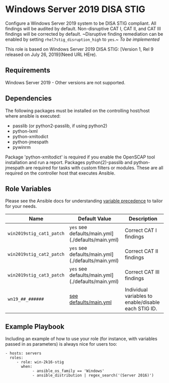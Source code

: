 Windows Server 2019 DISA STIG
=========

Configure a Windows Server 2019 system to be DISA STIG compliant. All findings will be audited by default. Non-disruptive CAT I, CAT II, and CAT III findings will be corrected by default. ~Disruptive finding remediation can be enabled by setting `rhel7stig_disruption_high` to `yes`.~ _To be implemented_

This role is based on Windows Server 2019 DISA STIG: [Version 1, Rel 9 released on July 26, 2019](Need URL HEre).

Requirements
------------

Windows Server 2019 - Other versions are not supported.

Dependencies
------------

The following packages must be installed on the controlling host/host where ansible is executed:

- passlib (or python2-passlib, if using python2)
- python-lxml
- python-xmltodict
- python-jmespath
- pywinrm

Package 'python-xmltodict' is required if you enable the OpenSCAP tool installation and run a report. Packages python(2)-passlib and python-jmespath are required for tasks with custom filters or modules. These are all required on the controller host that executes Ansible.

Role Variables
--------------

Please see the Ansible docs for understanding [variable precedence](https://docs.ansible.com/ansible/latest/user_guide/playbooks_variables.html#variable-precedence-where-should-i-put-a-variable) to tailor for your needs. 

| Name                     | Default Value       | Description                   |
|--------------------------|-----------------------------------------------------|----------------------|
| `win2019stig_cat1_patch` | `yes` see defaults/main.yml](./defaults/main.yml)   | Correct CAT I findings        |
| `win2019stig_cat2_patch` | `yes`  see defaults/main.yml](./defaults/main.yml)  | Correct CAT II findings       |
| `win2019stig_cat3_patch` | `yes`  see defaults/main.yml](./defaults/main.yml)  | Correct CAT III findings      |
| `wn19_##_######`         | [see defaults/main.yml](./defaults/main.yml)        | Individual variables to enable/disable each STIG ID. |

Example Playbook
----------------

Including an example of how to use your role (for instance, with variables passed in as parameters) is always nice for users too:

    - hosts: servers
      roles:
         - role: win-2k16-stig
           when:
                - ansible_os_family == 'Windows'
                - ansible_distribution | regex_search('(Server 2016)')
